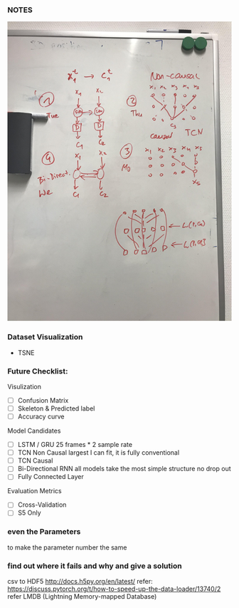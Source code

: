 ### NOTES

![](https://raw.githubusercontent.com/notagenius/Action_Category_CVG/master/model_tips.jpg?token=AGSPNMZSFEZD4NICGXVOBZS57TVYU)
### Dataset Visualization
- TSNE

### Future Checklist:
Visulization
- [ ] Confusion Matrix
- [ ] Skeleton & Predicted label
- [ ] Accuracy curve

Model Candidates
- [ ] LSTM / GRU 25 frames * 2 sample rate 
- [ ] TCN Non Causal largest I can fit, it is fully conventional
- [ ] TCN Causal 
- [ ] Bi-Directional RNN 
all models take the most simple structure no drop out
- [ ] Fully Connected Layer

Evaluation Metrics
- [ ] Cross-Validation
- [ ] S5 Only

### even the Parameters 
to make the parameter number the same

### find out where it fails and why and give a solution

csv to HDF5
http://docs.h5py.org/en/latest/
refer: https://discuss.pytorch.org/t/how-to-speed-up-the-data-loader/13740/2
refer  LMDB (Lightning Memory-mapped Database)
